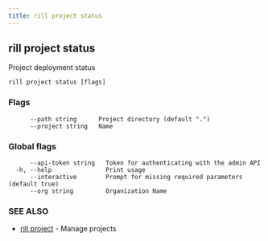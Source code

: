 ```yaml
---
title: rill project status
---
```

## rill project status

Project deployment status

```
rill project status [flags]
```

### Flags

```
      --path string      Project directory (default ".")
      --project string   Name
```

### Global flags

```
      --api-token string   Token for authenticating with the admin API
  -h, --help               Print usage
      --interactive        Prompt for missing required parameters (default true)
      --org string         Organization Name
```

### SEE ALSO

* [rill project](project.md)	 - Manage projects

